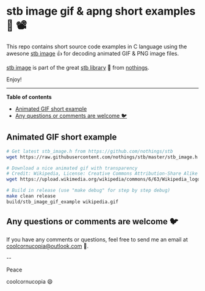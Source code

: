 # stb image gif & apng short examples :sunrise_over_mountains: :film_projector:
This repo contains short source code examples in C language using the awesone [stb image](https://github.com/nothings/stb/blob/master/stb_image.h) :thumbsup: for decoding animated GIF & PNG image files.

[stb image](https://github.com/nothings/stb/blob/master/stb_image.h) is part of the great [stb library](https://github.com/nothings/stb) :star_struck: from [nothings](https://github.com/nothings).

Enjoy!

---

**Table of contents**

<!-- @import "[TOC]" {cmd="toc" depthFrom=2 depthTo=6 orderedList=false} -->

<!-- code_chunk_output -->

- [Animated GIF short example](#animated-gif-short-example)
- [Any questions or comments are welcome :bird:](#any-questions-or-comments-are-welcome-bird)

<!-- /code_chunk_output -->


## Animated GIF short example

```bash
# Get latest stb_image.h from https://github.com/nothings/stb
wget https://raw.githubusercontent.com/nothings/stb/master/stb_image.h -O src/stb_image.h -q

# Download a nice animated gif with transparency
# Credit: Wikipedia, License: Creative Commons Attribution-Share Alike 4.0 International
wget https://upload.wikimedia.org/wikipedia/commons/6/63/Wikipedia_logo_puzzle_globe_spins_horizontally_and_vertically%2C_revealing_the_contents_of_all_of_its_puzzle_pieces%2C_without_background.gif -O wikipedia.gif -q

# Build in release (use "make debug" for step by step debug)
make clean release
build/stb_image_gif_example wikipedia.gif
```

## Any questions or comments are welcome :bird:
If you have any comments or questions, feel free to send me an email at coolcornucopia@outlook.com :email:.

--

Peace

coolcornucopia :smile:
